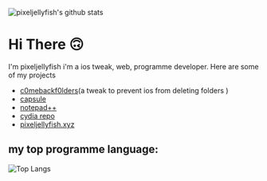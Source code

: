 ![pixeljellyfish's github stats](https://github-profile-stats.vercel.app/api?username=devpixel12&count_private=true&&theme=algolia&show_icons=true&show_owner)

# Hi There 🙃

I'm pixeljellyfish i'm a ios tweak, web, programme developer. Here are some of my projects

  - [c0mebackf0lders](https://github.com/devpixel12/c0mebackF0lders)(a tweak to prevent ios from deleting folders )
  - [capsule](http://web.capsule.live/)
  - [notepad++](https://github.com/Pixel-Fire-Studios/NotePad-plus-plus)
  - [cydia repo](https://github.com/devpixel12/repo)
  - [pixeljellyfish.xyz](https://github.com/devpixel12/pixeljellyfish.xyz)


## my top programme language:
![Top Langs](https://github-profile-stats.vercel.app/api/top-langs/?username=devpixel12&layout=compact&theme=algolia)
